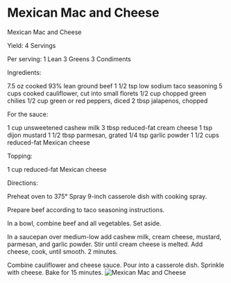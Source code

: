 # Mexican Mac and Cheese

Mexican Mac and Cheese

Yield:
4 Servings

Per serving:
1 Lean
3 Greens
3 Condiments

Ingredients:

7.5 oz cooked 93% lean ground beef
1 1/2 tsp low sodium taco seasoning
5 cups cooked cauliflower, cut into small florets
1/2 cup chopped green chilies
1/2 cup green or red peppers, diced
2 tbsp jalapenos, chopped

For the sauce:

1 cup unsweetened cashew milk
3 tbsp reduced-fat cream cheese
1 tsp dijon mustard
1 1/2 tbsp parmesan, grated
1/4 tsp garlic powder
1 1/2 cups reduced-fat Mexican cheese

Topping:

1 cup reduced-fat Mexican cheese

Directions:

Preheat oven to 375°
Spray 9-inch casserole dish with cooking spray.

Prepare beef according to taco seasoning instructions.

In a bowl, combine beef and all vegetables. Set aside.

In a saucepan over medium-low add cashew milk, cream cheese, mustard, parmesan, and garlic powder.
Stir until cream cheese is melted.
Add cheese, cook, until smooth. 2 minutes.

Combine cauliflower and cheese sauce.
Pour into a casserole dish. Sprinkle with cheese.
Bake for 15 minutes.
![Mexican Mac and Cheese](images/Mexican%20Mac%20and%20Cheese.png)

